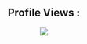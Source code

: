 <h2 align="center">Profile Views :<br></h2>
<p align="center"><img src="https://profile-counter.glitch.me/kian-g/count.svg" /></P>
